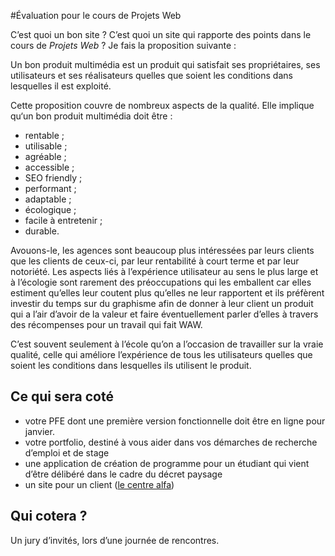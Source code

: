 #Évaluation pour le cours de Projets Web

C’est quoi un bon site ? C’est quoi un site qui rapporte des points dans le cours de *Projets Web* ? Je fais la proposition suivante :

Un bon produit multimédia est un produit qui satisfait ses propriétaires, ses utilisateurs et ses réalisateurs quelles que soient les conditions dans lesquelles il est exploité.

Cette proposition couvre de nombreux aspects de la qualité. Elle implique qu‘un bon produit multimédia doit être :

- rentable ;
- utilisable ;
- agréable ;
- accessible ;
- SEO friendly ;
- performant ;
- adaptable ;
- écologique ;
- facile à entretenir ;
- durable.

Avouons-le, les agences sont beaucoup plus intéressées par leurs clients que les clients de ceux-ci, par leur rentabilité à court terme et par leur notoriété. Les aspects liés à l’expérience utilisateur au sens le plus large et à l’écologie sont rarement des préoccupations qui les emballent car elles estiment qu’elles leur coutent plus qu’elles ne leur rapportent et ils préfèrent investir du temps sur du graphisme afin de donner à leur client un produit qui a l’air d’avoir de la valeur et faire éventuellement parler d’elles à travers des récompenses pour un travail qui fait WAW. 

C’est souvent seulement à l’école qu’on a l’occasion de travailler sur la vraie qualité, celle qui améliore l’expérience de tous les utilisateurs quelles que soient les conditions dans lesquelles ils utilisent le produit.

## Ce qui sera coté

- votre PFE dont une première version fonctionnelle doit être en ligne pour janvier.
- votre portfolio, destiné à vous aider dans vos démarches de recherche d’emploi et de stage
- une application de création de programme pour un étudiant qui vient d’être délibéré dans le cadre du décret paysage
- un site pour un client ([le centre alfa](http://www.centrealfa.be))


## Qui cotera ?

Un jury d’invités, lors d’une journée de rencontres.

